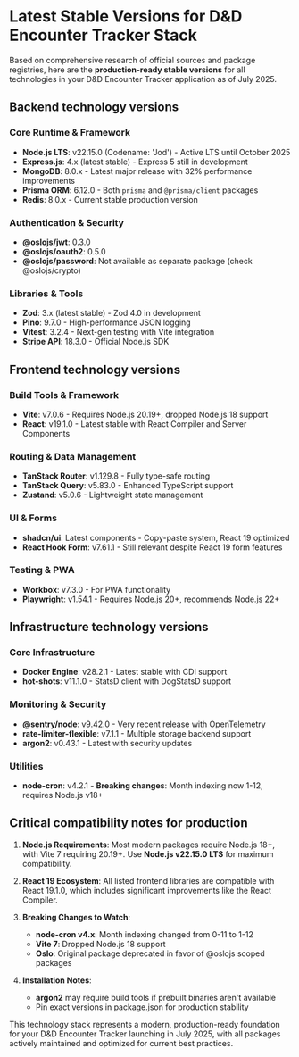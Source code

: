 # Latest Stable Versions for D&D Encounter Tracker Stack

Based on comprehensive research of official sources and package registries, here are the **production-ready stable versions** for all technologies in your D&D Encounter Tracker application as of July 2025.

## Backend technology versions

### Core Runtime & Framework

- **Node.js LTS**: v22.15.0 (Codename: 'Jod') - Active LTS until October 2025
- **Express.js**: 4.x (latest stable) - Express 5 still in development
- **MongoDB**: 8.0.x - Latest major release with 32% performance improvements
- **Prisma ORM**: 6.12.0 - Both `prisma` and `@prisma/client` packages
- **Redis**: 8.0.x - Current stable production version

### Authentication & Security

- **@oslojs/jwt**: 0.3.0
- **@oslojs/oauth2**: 0.5.0
- **@oslojs/password**: Not available as separate package (check @oslojs/crypto)

### Libraries & Tools

- **Zod**: 3.x (latest stable) - Zod 4.0 in development
- **Pino**: 9.7.0 - High-performance JSON logging
- **Vitest**: 3.2.4 - Next-gen testing with Vite integration
- **Stripe API**: 18.3.0 - Official Node.js SDK

## Frontend technology versions

### Build Tools & Framework

- **Vite**: v7.0.6 - Requires Node.js 20.19+, dropped Node.js 18 support
- **React**: v19.1.0 - Latest stable with React Compiler and Server Components

### Routing & Data Management

- **TanStack Router**: v1.129.8 - Fully type-safe routing
- **TanStack Query**: v5.83.0 - Enhanced TypeScript support
- **Zustand**: v5.0.6 - Lightweight state management

### UI & Forms

- **shadcn/ui**: Latest components - Copy-paste system, React 19 optimized
- **React Hook Form**: v7.61.1 - Still relevant despite React 19 form features

### Testing & PWA

- **Workbox**: v7.3.0 - For PWA functionality
- **Playwright**: v1.54.1 - Requires Node.js 20+, recommends Node.js 22+

## Infrastructure technology versions

### Core Infrastructure

- **Docker Engine**: v28.2.1 - Latest stable with CDI support
- **hot-shots**: v11.1.0 - StatsD client with DogStatsD support

### Monitoring & Security

- **@sentry/node**: v9.42.0 - Very recent release with OpenTelemetry
- **rate-limiter-flexible**: v7.1.1 - Multiple storage backend support
- **argon2**: v0.43.1 - Latest with security updates

### Utilities

- **node-cron**: v4.2.1 - **Breaking changes**: Month indexing now 1-12, requires Node.js v18+

## Critical compatibility notes for production

1. **Node.js Requirements**: Most modern packages require Node.js 18+, with Vite 7 requiring 20.19+. Use **Node.js v22.15.0 LTS** for maximum compatibility.

2. **React 19 Ecosystem**: All listed frontend libraries are compatible with React 19.1.0, which includes significant improvements like the React Compiler.

3. **Breaking Changes to Watch**:
   - **node-cron v4.x**: Month indexing changed from 0-11 to 1-12
   - **Vite 7**: Dropped Node.js 18 support
   - **Oslo**: Original package deprecated in favor of @oslojs scoped packages

4. **Installation Notes**:
   - **argon2** may require build tools if prebuilt binaries aren't available
   - Pin exact versions in package.json for production stability

This technology stack represents a modern, production-ready foundation for your D&D Encounter Tracker launching in July 2025, with all packages actively maintained and optimized for current best practices.
